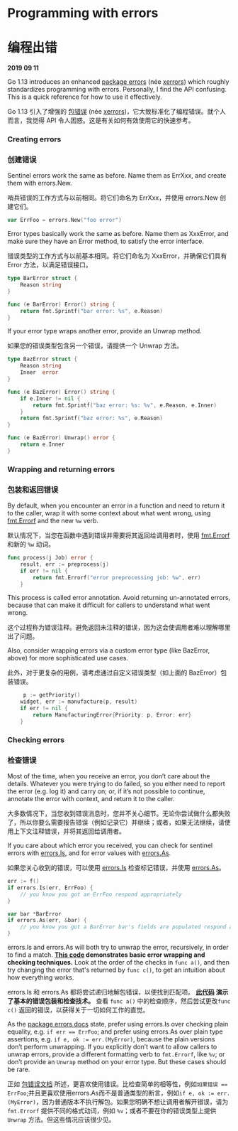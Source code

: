 # Programming with errors

# 编程出错

**2019 09 11**

Go 1.13 introduces an enhanced [package errors](https://golang.org/pkg/errors) (née [xerrors](https://godoc.org/golang.org/x/xerrors)) which roughly standardizes programming with errors. Personally, I find the API confusing. This is a quick reference for how to use it effectively.

Go 1.13 引入了增强的 [包错误](https://golang.org/pkg/errors) (née [xerrors](https://godoc.org/golang.org/x/xerrors))，它大致标准化了编程错误。就个人而言，我觉得 API 令人困惑。这是有关如何有效使用它的快速参考。

### Creating errors

### 创建错误

Sentinel errors work the same as before. Name them as ErrXxx, and create them with errors.New.

哨兵错误的工作方式与以前相同。将它们命名为 ErrXxx，并使用 errors.New 创建它们。

```go
var ErrFoo = errors.New("foo error")
```

Error types basically work the same as before. Name them as XxxError, and make sure they have an Error method, to satisfy the error interface.

错误类型的工作方式与以前基本相同。将它们命名为 XxxError，并确保它们具有 Error 方法，以满足错误接口。

```go
type BarError struct {
    Reason string
}

func (e BarError) Error() string {
    return fmt.Sprintf("bar error: %s", e.Reason)
}
```

If your error type wraps another error, provide an Unwrap method.

如果您的错误类型包含另一个错误，请提供一个 Unwrap 方法。

```go
type BazError struct {
    Reason string
    Inner  error
}

func (e BazError) Error() string {
    if e.Inner != nil {
        return fmt.Sprintf("baz error: %s: %v", e.Reason, e.Inner)
    }
    return fmt.Sprintf("baz error: %s", e.Reason)
}

func (e BazError) Unwrap() error {
    return e.Inner
}
```

### Wrapping and returning errors

### 包装和返回错误

By default, when you encounter an error in a function and need to return it to the caller, wrap it with some context about what went wrong, using [fmt.Errorf](https://golang.org/pkg/fmt#Errorf) and the new `%w` verb.

默认情况下，当您在函数中遇到错误并需要将其返回给调用者时，使用 [fmt.Errorf](https://golang.org/pkg/fmt#Errorf) 和新的 `%w` 动词。

```go
func process(j Job) error {
    result, err := preprocess(j)
    if err != nil {
        return fmt.Errorf("error preprocessing job: %w", err)
    }
```

This process is called error annotation. Avoid returning un-annotated errors, because that can make it difficult for callers to understand what went wrong.

这个过程称为错误注释。避免返回未注释的错误，因为这会使调用者难以理解哪里出了问题。

Also, consider wrapping errors via a custom error type (like BazError, above) for more sophisticated use cases.

此外，对于更复杂的用例，请考虑通过自定义错误类型（如上面的 BazError）包装错误。

```go
     p := getPriority()
    widget, err := manufacture(p, result)
    if err != nil {
        return ManufacturingError{Priority: p, Error: err}
    }
```

### Checking errors

### 检查错误

Most of the time, when you receive an error, you don’t care about the details. Whatever you were trying to do failed, so you either need to report the error (e.g. log it) and carry on; or, if it’s not possible to continue, annotate the error with context, and return it to the caller.

大多数情况下，当您收到错误消息时，您并不关心细节。无论你尝试做什么都失败了，所以你要么需要报告错误（例如记录它）并继续；或者，如果无法继续，请使用上下文注释错误，并将其返回给调用者。

If you care about which error you received, you can check for sentinel errors with [errors.Is](https://golang.org/pkg/errors#Is), and for error values with [errors.As](https://golang.org/pkg/errors#As).

如果您关心收到的错误，可以使用 [errors.Is](https://golang.org/pkg/errors#Is) 检查标记错误，并使用 [errors.As](https://golang.org/pkg/errors#As)。

```go
err := f()
if errors.Is(err, ErrFoo) {
    // you know you got an ErrFoo respond appropriately
}

var bar *BarError
if errors.As(err, &bar) {
    // you know you got a BarError bar's fields are populated respond appropriately
}
```

errors.Is and errors.As will both try to unwrap the error, recursively, in order to find a match. **[This code](https://play.golang.org/p/GorSR6HTWzf) demonstrates basic error wrapping and checking techniques.** Look at the order of the checks in `func a()`, and then try changing the error that's returned by `func c()`, to get an intuition about how everything works.

errors.Is 和 errors.As 都将尝试递归地解包错误，以便找到匹配项。 **[此代码](https://play.golang.org/p/GorSR6HTWzf) 演示了基本的错误包装和检查技术。** 查看 `func a()` 中的检查顺序，然后尝试更改`func c()` 返回的错误，以获得关于一切如何工作的直觉。

As the [package errors docs](https://golang.org/pkg/errors/) state, prefer using errors.Is over checking plain equality, e.g. `if err == ErrFoo`; and prefer using errors.As over plain type assertions, e.g. `if e, ok := err.(MyError)`, because the plain versions don’t perform unwrapping. If you explicitly don’t want to allow callers to unwrap errors, provide a different formatting verb to `fmt.Errorf`, like `%v`; or don’t provide an `Unwrap` method on your error type. But these cases should be rare. 

正如 [包错误文档](https://golang.org/pkg/errors/) 所述，更喜欢使用错误。比检查简单的相等性，例如`如果错误 == ErrFoo`;并且更喜欢使用errors.As而不是普通类型的断言，例如`if e, ok := err.(MyError)`，因为普通版本不执行解包。如果您明确不想让调用者解开错误，请为 `fmt.Errorf` 提供不同的格式动词，例如 `%v`；或者不要在你的错误类型上提供 `Unwrap` 方法。但这些情况应该很少见。

